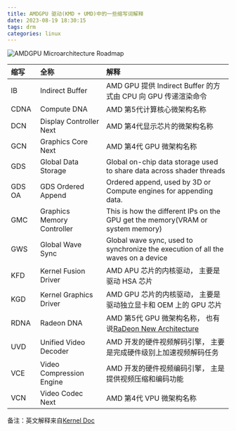 ```yaml
---
title: AMDGPU 驱动(KMD + UMD)中的一些缩写词解释
date: 2023-08-19 18:30:15
tags: drm
categories: linux
---
```


![AMDGPU Microarchitecture Roadmap](amd-arch.jpg)

<!--more-->

|  缩写      | 全称                       | 解释                                                                               |
|:-----------|:---------------------------|:-----------------------------------------------------------------------------------|
| IB         | Indirect Buffer            | AMD GPU 提供 Indirect Buffer 的方式由 CPU 向 GPU 传递渲染命令                      |
| CDNA       | Compute DNA                | AMD 第5代计算核心微架构名称                                                        |
| DCN        | Display Controller Next    | AMD 第4代显示芯片的微架构名称                                                      |
| GCN        | Graphics Core Next         | AMD 第4代 GPU 微架构名称                                                           |
| GDS        | Global Data Storage        | Global on-chip data storage used to share data across shader threads               |
| GDS OA     | GDS Ordered Append         | Ordered append, used by 3D or Compute engines for appending data.                  |
| GMC        | Graphics Memory Controller | This is how the different IPs on the GPU get the memory(VRAM or system memory)     |
| GWS        | Global Wave Sync           | Global wave sync, used to synchronize the execution of all the waves on a device   |
| KFD        | Kernel Fusion Driver       | AMD APU 芯片的内核驱动， 主要是驱动 HSA 芯片                                       |
| KGD        | Kernel Graphics Driver     | AMD GPU 芯片的内核驱动， 主要是驱动独立显卡和 OEM 上的 GPU 芯片                    |
| RDNA       | Radeon DNA                 | AMD 第5代 GPU 微架构名称， 也有说[RaDeon New Architecture](https://www.reddit.com/r/Amd/comments/i589qr/what_does_rdna_stand_for/)                                                                                     |
| UVD        | Unified Video Decoder      | AMD 开发的硬件视频解码引擎， 主要是完成硬件级别上加速视频解码任务                  |
| VCE        | Video Compression Engine   | AMD 开发的硬件视频编码引擎， 主是提供视频压缩和编码功能                            |
| VCN        | Video Codec Next           | AMD 第4代 VPU 微架构名称                                                           |

备注：英文解释来自[Kernel Doc](https://docs.kernel.org/gpu/amdgpu/driver-core.html)
